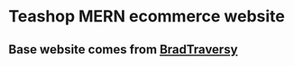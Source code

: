 # Teashop MERN ecommerce website

## Base website comes from [BradTraversy](https://www.traversymedia.com/mern-stack-from-scratch)

